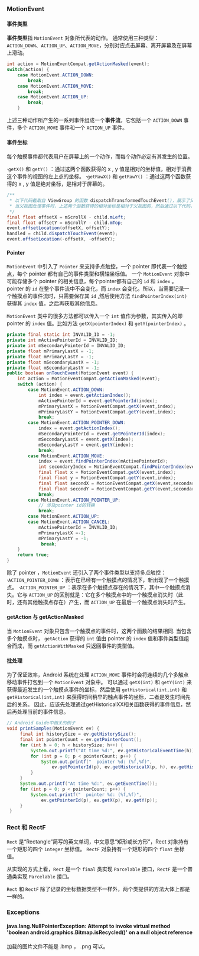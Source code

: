 ### MotionEvent

#### 事件类型
**事件类型**指 `MotionEvent` 对象所代表的动作。
通常使用三种类型：`ACTION_DOWN`、`ACTION_UP`、`ACTION_MOVE`，分别对应点击屏幕、离开屏幕及在屏幕上滑动。

```java
int action = MotionEventCompat.getActionMasked(event);
switch(action) {
    case MotionEvent.ACTION_DOWN:
        break;
    case MotionEvent.ACTION_MOVE:
        break;
    case MotionEvent.ACTION_UP:
        break;
    }
```

上述三种动作所产生的一系列事件组成一个**事件流**，它包括一个 `ACTION_DOWN` 事件，多个 `ACTION_MOVE` 事件和一个 `ACTION_UP` 事件。


#### 事件坐标
每个触摸事件都代表用户在屏幕上的一个动作，而每个动作必定有其发生的位置。

·`getX()` 和 `getY()` ：通过这两个函数获得的 x , y 值是相对的坐标值，相对于消费这个事件的视图的左上点的坐标。
·`getRawX()` 和 `getRawY()` ：通过这两个函数获得的 x , y 值是绝对坐标，是相对于屏幕的。

```java
/**
 * 以下代码截取自 ViewGroup 的函数 dispatchTransformedTouchEvent()，展示了父视图把事件分发给子视图时，getX()和getY所获得的相关坐标是如何改变的。
 * 当父视图处理事件时，上述两个函数获得的相对坐标是相对于父视图的，然后通过以下代码，调整了相对坐标的值，让其变为相对于子视图的坐标
 */
final float offsetX = mScrollX - child.mLeft;
final float offsetY = mScrollY - child.mTop;
event.offsetLocation(offsetX, offsetY);
handled = child.dispatchTouchEvent(event);
event.offsetLocation(-offsetX, -offsetY);
```


#### Pointer
`MotionEvent` 中引入了 `Pointer` 来支持多点触控，一个 pointer 即代表一个触控点，每个 pointer 都有自己的事件类型和横轴坐标值。
一个 `MotionEvent` 对象中可能存储多个 pointer 的相关信息，每个pointer都有自己的 `id` 和 `index` 。pointer 的 `id` 在整个事件流中不会变化，而 `index` 会变化。所以，当需要记录一个触摸点的事件流时，只需要保存其 `id` ,然后使用方法 `findPointerIndex(int)` 获得其 `index` 值，之后再获取其他信息。

`MotionEvent` 类中的很多方法都可以传入一个 `int` 值作为参数，其实传入的即 pointer 的 `index` 值。比如方法 `getX(pointerIndex)` 和 `getY(pointerIndex)` 。

```java
private final static int INVALID_ID = -1;
private int mActivePointerId = INVALID_ID;
private int mSecondaryPointerId = INVALID_ID;
private float mPrimaryLastX = -1;
private float mPrimaryLastY = -1;
private float mSecondaryLastX = -1;
private float mSecondaryLastY = -1;
public boolean onTouchEvent(MotionEvent event) {
    int action = MotionEventCompat.getActionMasked(event);
    switch (action) {
        case MotionEvent.ACTION_DOWN:
            int index = event.getActionIndex();
            mActivePointerId = event.getPointerId(index);
            mPrimaryLastX = MotionEventCompat.getX(event,index);
            mPrimaryLastY = MotionEventCompat.getY(event,index);
            break;
        case MotionEvent.ACTION_POINTER_DOWN:
            index = event.getActionIndex();
            mSecondaryPointerId = event.getPointerId(index);
            mSecondaryLastX = event.getX(index);
            mSecondaryLastY = event.getY(index);
            break;
        case MotionEvent.ACTION_MOVE:
            index = event.findPointerIndex(mActivePointerId);
            int secondaryIndex = MotionEventCompat.findPointerIndex(event,mSecondaryPointerId);
            final float x = MotionEventCompat.getX(event,index);
            final float y = MotionEventCompat.getY(event,index);
            final float secondX = MotionEventCompat.getX(event,secondaryIndex);
            final float secondY = MotionEventCompat.getY(event,secondaryIndex);
            break;
        case MotionEvent.ACTION_POINTER_UP:
            // 涉及pointer id的转换
            break;
        case MotionEvent.ACTION_UP:
        case MotionEvent.ACTION_CANCEL:
            mActivePointerId = INVALID_ID;
            mPrimaryLastX =-1;
            mPrimaryLastY = -1;
             break;
    }
    return true;
}
```

除了 pointer ，`MotionEvent` 还引入了两个事件类型以支持多点触控：
·`ACTION_POINTER_DOWN` ：表示在已经有一个触摸点的情况下，新出现了一个触摸点。
·`ACTION_POINTER_UP` ：表示在多个触摸点存在的情况下，其中一个触摸点消失。它与 `ACTION_UP` 的区别就是：它在多个触摸点中的一个触摸点消失时（此时，还有其他触摸点存在）产生，而 `ACTION_UP` 在最后一个触摸点消失时产生。


#### getAction 与 getActionMasked
当 `MotionEvent` 对象只包含一个触摸点的事件时，这两个函数的结果相同.
当包含多个触摸点时， `getAction` 获得的 `int` 值由 pointer 的 `index` 值和事件类型值组合而成，而 `getActionWithMasked` 只返回事件的类型值。


#### 批处理
为了保证效率，Android 系统在处理 `ACTION_MOVE` 事件时会将连续的几个多触点移动事件打包到一个 `MotionEvent` 对象中。
可以通过 `getX(int)` 和 `getY(int)` 来获得最近发生的一个触摸点事件的坐标，然后使用 `getHistorical(int,int)` 和 `getHistorical(int,int)` 来获得时间稍早的触点事件的坐标，二者是发生时间先后的关系。
因此，应该先处理通过getHistoricalXX相关函数获得的事件信息，然后再处理当前的事件信息。

```java
// Android Guide中相关的例子
void printSamples(MotionEvent ev) {
     final int historySize = ev.getHistorySize();
     final int pointerCount = ev.getPointerCount();
     for (int h = 0; h < historySize; h++) {
         System.out.printf("At time %d:", ev.getHistoricalEventTime(h));
         for (int p = 0; p < pointerCount; p++) {
             System.out.printf("  pointer %d: (%f,%f)",
                 ev.getPointerId(p), ev.getHistoricalX(p, h), ev.getHistoricalY(p, h));
         }
     }
     System.out.printf("At time %d:", ev.getEventTime());
     for (int p = 0; p < pointerCount; p++) {
         System.out.printf("  pointer %d: (%f,%f)",
             ev.getPointerId(p), ev.getX(p), ev.getY(p));
     }
 }
```



### Rect 和 RectF
`Rect` 是“Rectangle”简写的英文单词，中文意思“矩形或长方形”，Rect 对象持有一个矩形的四个 `integer` 坐标值。
`RectF` 对象持有一个矩形的四个 `float` 坐标值。

从实现的方式上看，`Rect` 是一个 `final` 类实现 `Parcelable` 接口，`RectF` 是一个普通类实现 `Parcelable` 接口。

`Rect` 和 `RectF` 除了记录的坐标数据类型不一样外，两个类提供的方法大体上都是一样的。


### Exceptions
#### java.lang.NullPointerException: Attempt to invoke virtual method 'boolean android.graphics.Bitmap.isRecycled()' on a null object reference
加载的图片文件不能是 .bmp ， .png 可以。